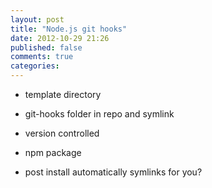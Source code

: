 ```yaml
---
layout: post
title: "Node.js git hooks"
date: 2012-10-29 21:26
published: false
comments: true
categories: 
---
```


- template directory

- git-hooks folder in repo and symlink
 + version controlled

- npm package
 + post install automatically symlinks for you?
